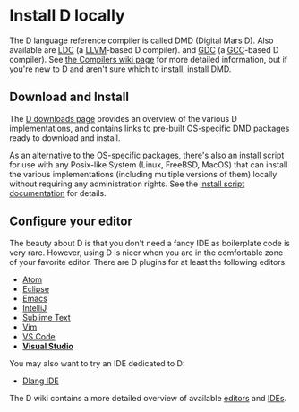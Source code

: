 # Install D locally

The D language reference compiler is called DMD (Digital Mars D).
Also available are [LDC](https://github.com/ldc-developers/ldc)
(a [LLVM](http://llvm.org)-based D compiler).
and [GDC](https://gdcproject.org) (a [GCC](https://gcc.gnu.org/)-based D
compiler).
See [the Compilers wiki page](https://wiki.dlang.org/Compilers) for
more detailed information, but if you're new to D and aren't sure
which to install, install DMD.

## Download and Install

The [D downloads page](https://dlang.org/download.html) provides an
overview of the various D implementations, and contains links to
pre-built OS-specific DMD packages ready to download and install.

As an alternative to the OS-specific packages, there's also an
[install script](https://dlang.org/install.html)
for use with any Posix-like System (Linux, FreeBSD, MacOS)
that can install the various implementations (including multiple versions of them)
locally without requiring any administration rights.
See the [install script documentation](https://dlang.org/install.html) for details.

## Configure your editor

The beauty about D is that you don't need a fancy IDE as boilerplate code is very rare.
However, using D is nicer when you are in the comfortable zone of your favorite editor.
There are D plugins for at least the following editors:

- [Atom](https://github.com/Pure-D/atomize-d)
- [Eclipse](http://ddt-ide.github.io)
- [Emacs](https://github.com/Emacs-D-Mode-Maintainers/Emacs-D-Mode)
- [IntelliJ](https://github.com/intellij-dlanguage/intellij-dlanguage)
- [Sublime Text](https://github.com/yazd/DKit)
- [Vim](https://wiki.dlang.org/D_in_Vim)
- [VS Code](https://marketplace.visualstudio.com/items/webfreak.code-d)
- [__Visual Studio__](http://rainers.github.io/visuald/visuald/StartPage.html)

You may also want to try an IDE dedicated to D:

- [Dlang IDE](https://github.com/buggins/dlangide)

The D wiki contains a more detailed overview of available [editors](https://wiki.dlang.org/Editors) and [IDEs](https://wiki.dlang.org/IDEs).
